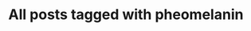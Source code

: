 ---
layout: tag
title: "All posts tagged with pheomelanin"
permalink: /weblog/tags/pheomelanin/
taxonomy: pheomelanin
---